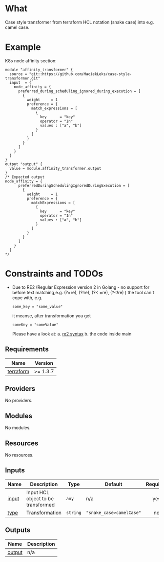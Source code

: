 # What

Case style transformer from terraform HCL notation (snake case) into e.g. camel case.

# Example

K8s node affinity section:

```hcl
module "affinity_transformer" {
  source = "git::https://github.com/MaciekLeks/case-style-transformer.git"
  input  = {
    node_affinity = {
      preferred_during_scheduling_ignored_during_execution = [
        {
          weight     = 1
          preference = {
            match_expressions = [
              {
                key      = "key"
                operator = "In"
                values : ["a", "b"]
              }
            ]
          }
        }
      ]
    }
  }
}
output "output" {
  value = module.affinity_transformer.output
}
/* Expected output
node_affinity = {
      preferredDuringSchedulingIgnoredDuringExecution = [
        {
          weight     = 1
          preference = {
            matchExpressions = [
              {
                key      = "key"
                operator = "In"
                values : ["a", "b"]
              }
            ]
          }
        }
      ]
    }
  }
*/
```

# Constraints and TODOs

- Due to RE2 (Regular Expression version 2 in Golang - no support for before text matching,e.g. (?=re), (?!re), (?<
  =re), (?<!re)  ) the tool can't cope with, e.g.
    ```hcl
    some_key = "some_value"
    ```
  it meanse, after transformation you get
    ```hcl
    someKey = "someValue"
    ```
  Please have a look at:
  a. [re2 syntax](https://github.com/google/re2/wiki/Syntax)
  b. the code inside main

<!-- BEGINNING OF PRE-COMMIT-TERRAFORM DOCS HOOK -->
## Requirements

| Name | Version |
|------|---------|
| <a name="requirement_terraform"></a> [terraform](#requirement\_terraform) | >= 1.3.7 |

## Providers

No providers.

## Modules

No modules.

## Resources

No resources.

## Inputs

| Name | Description | Type | Default | Required |
|------|-------------|------|---------|:--------:|
| <a name="input_input"></a> [input](#input\_input) | Input HCL object to be transformed | `any` | n/a | yes |
| <a name="input_type"></a> [type](#input\_type) | Transformation | `string` | `"snake_case>camelCase"` | no |

## Outputs

| Name | Description |
|------|-------------|
| <a name="output_output"></a> [output](#output\_output) | n/a |
<!-- END OF PRE-COMMIT-TERRAFORM DOCS HOOK -->
